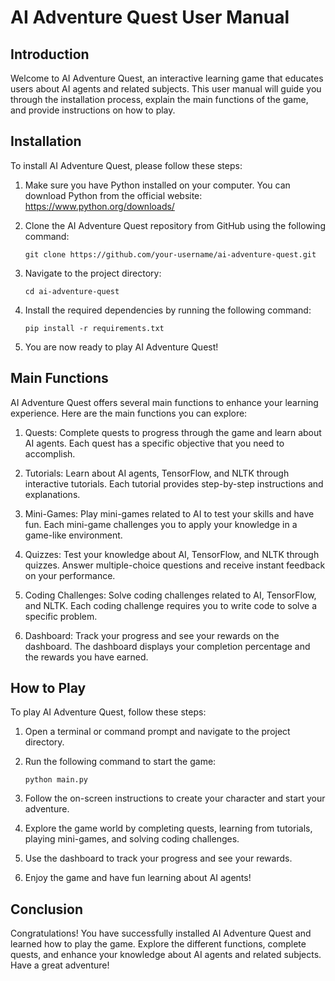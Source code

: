 # AI Adventure Quest User Manual

## Introduction

Welcome to AI Adventure Quest, an interactive learning game that educates users about AI agents and related subjects. This user manual will guide you through the installation process, explain the main functions of the game, and provide instructions on how to play.

## Installation

To install AI Adventure Quest, please follow these steps:

1. Make sure you have Python installed on your computer. You can download Python from the official website: https://www.python.org/downloads/

2. Clone the AI Adventure Quest repository from GitHub using the following command:

   ```
   git clone https://github.com/your-username/ai-adventure-quest.git
   ```

3. Navigate to the project directory:

   ```
   cd ai-adventure-quest
   ```

4. Install the required dependencies by running the following command:

   ```
   pip install -r requirements.txt
   ```

5. You are now ready to play AI Adventure Quest!

## Main Functions

AI Adventure Quest offers several main functions to enhance your learning experience. Here are the main functions you can explore:

1. Quests: Complete quests to progress through the game and learn about AI agents. Each quest has a specific objective that you need to accomplish.

2. Tutorials: Learn about AI agents, TensorFlow, and NLTK through interactive tutorials. Each tutorial provides step-by-step instructions and explanations.

3. Mini-Games: Play mini-games related to AI to test your skills and have fun. Each mini-game challenges you to apply your knowledge in a game-like environment.

4. Quizzes: Test your knowledge about AI, TensorFlow, and NLTK through quizzes. Answer multiple-choice questions and receive instant feedback on your performance.

5. Coding Challenges: Solve coding challenges related to AI, TensorFlow, and NLTK. Each coding challenge requires you to write code to solve a specific problem.

6. Dashboard: Track your progress and see your rewards on the dashboard. The dashboard displays your completion percentage and the rewards you have earned.

## How to Play

To play AI Adventure Quest, follow these steps:

1. Open a terminal or command prompt and navigate to the project directory.

2. Run the following command to start the game:

   ```
   python main.py
   ```

3. Follow the on-screen instructions to create your character and start your adventure.

4. Explore the game world by completing quests, learning from tutorials, playing mini-games, and solving coding challenges.

5. Use the dashboard to track your progress and see your rewards.

6. Enjoy the game and have fun learning about AI agents!

## Conclusion

Congratulations! You have successfully installed AI Adventure Quest and learned how to play the game. Explore the different functions, complete quests, and enhance your knowledge about AI agents and related subjects. Have a great adventure!